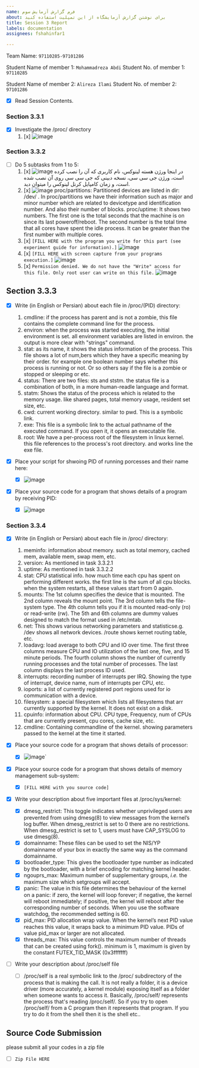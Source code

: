 ```yaml
---
name: فرم گزارش آزمایش سوم
about: برای نوشتن گزارش آزمایشگاه از این تمپلیت استفاده کنید
title: Session 3 Report
labels: documentation
assignees: fshahinfar1

---
```


Team Name: `97110285-97101286`

Student Name of member 1: `Mohammadreza Abdi`
Student No. of member 1: `97110285`

Student Name of member 2: `Alireza Ilami`
Student No. of member 2: `97101286`

- [x] Read Session Contents.

### Section 3.3.1
- [x] Investigate the /proc/ directory
    1. [x] ![image](https://user-images.githubusercontent.com/45389577/127737564-bdf72e45-7d14-496a-a002-23ee4577b47b.png)

### Section 3.3.2

- [ ] Do 5 subtasks from 1 to 5:
    1. [x] ![image](https://user-images.githubusercontent.com/45389577/127737698-699a0dcf-bb32-44f6-9123-28c5d26e0434.png)
        در اینجا ورژن هسته لینوکس، نام کاربری که آن را نصب کرده است، ورژن جی سی سی، نسخه دبینی که جی سی سی روی آن نصب شده است، و زمان کامپایل کرنل لینوکس را میتوان دید.
    2. [x] ![image](https://user-images.githubusercontent.com/45389577/127744249-8400d791-efdd-418b-86d7-5af625cc2a16.png)
            proc/partitions:    Partitioned devices are listed in dir: /dev/ . In proc/partitions we have their information such as major and minor number which are related to devicetype and identification number. And also their number of blocks.
            proc/uptime:    It shows two numbers. The first one is the total seconds that the machine is on since its last poweroff/reboot. The second number is the total time that all cores have spent the idle process. It can be greater than the first number with multiple cores.
    3. [x] `[FILL HERE with the program you write for this part (see experiment guide for information).]`
        ![image](https://user-images.githubusercontent.com/45389577/128593743-c862a7a1-0e47-454e-9a7a-defd4c55c3d2.png)
    5. [x] `[FILL HERE with screen capture from your programs execution.]`
        ![image](https://user-images.githubusercontent.com/45389577/128593809-023ca584-da46-49dc-a091-f3ec978fdcfe.png)
    7. [x] `Permission denied. We do not have the "Write" access for this file. Only root user can write on this file.`
        ![image](https://user-images.githubusercontent.com/45389577/128593884-b5db4dcd-90d6-492a-815b-75810ea4b58d.png)

## Section 3.3.3

- [x] Write (in English or Persian) about each file in /proc/(PID) directory:
    1. cmdline: if the process has parent and is not a zombie, this file contains the complete command line for the process.
    1. environ: when the process was started executing, the initial environment is set. all environment variables are listed in environ. the output is more clear with "strings" command. 
    1. stat: as its name, it shows the status information of the process. This file shows a lot of num,bers which they have a specific meaning by their order. for example one boolean number says whether this process is running or not. Or so others say if the file is a zombie or stopped or sleeping or etc.
    1. status: There are two files: sts and ststm. the status file is a combination of both, in a more human-readle language and format.
    1. statm: Shows the status of the process which is related to the memory usage. like shared pages, total memory usage, resident set size, etc.
    1. cwd: current working directory. similar to pwd. This is a symbolic link.
    1. exe: This file is a symbolic link to the actual pathname of the executed command. If you open it, it opens an executable file.
    1. root: We have a per-process root of the filesystem in linux kernel. this file references to the process's root directory. and works line the exe file.

- [x] Place your script for shwoing PID of running porcesses and their name here:
    - [x] ![image](https://user-images.githubusercontent.com/45389577/128609125-f7a812fd-b7a3-4758-a9cc-0e0d45a7150e.png)

- [x] Place your source code for a program that shows details of a program by receiving PID:
    - [x] ![image](https://user-images.githubusercontent.com/45389577/128608873-3c089e0f-137d-40fb-8d41-bffa3629773f.png)

### Section 3.3.4

- [x] Write (in English or Persian) about each file in /proc/ directory:
    1. meminfo: information about memory. such as total memory, cached mem, available mem, swap mem, etc.
    1. version: As mentioned in task 3.3.2.1
    1. uptime: As mentioned in task 3.3.2.2
    1. stat: CPU statistical info. how much time each cpu has spent on performing different works. the first line is the sum of all cpu blocks. when the system restarts, all these values start from 0 again.
    1. mounts: The 1st column specifies the device that is mounted. The 2nd column reveals the mount point. The 3rd column tells the file-system type. The 4th column tells you if it is mounted read-only (ro) or read-write (rw). The 5th and 6th columns are dummy values designed to match the format used in /etc/mtab.
    1. net: This shows various networking parameters and statisticse.g. /dev shows all network devices. /route shows kernet routing table, etc.
    1. loadavg: load average to both CPU and IO over time. The first three columns measure CPU and IO utilization of the last one, five, and 15 minute periods. The fourth column shows the number of currently running processes and the total number of processes. The last column displays the last process ID used. 
    1. interrupts: recording number of interrupts per IRQ. Showing the type of interrupt, device name, num of interrupts per CPU, etc.
    1. ioports: a list of currently registered port regions used for io communication with a device.
    1. filesystem: a special filesystem which lists all filesystems that arr currently supported by the kernel. It does not exist on a disk.
    1. cpuinfo: information about CPU. CPU type, Frequency, num of CPUs that are currently present, cpu cores, cache size, etc.
    1. cmdline: Containing commandline of the kernel. showing parameters passed to the kernel at the time it started.

- [x] Place your source code for a program that shows details of processor:
    - [x] ![image](https://user-images.githubusercontent.com/45389577/128610436-feed78b1-5a74-4355-a3e3-859ecdb72a55.png)`

- [x] Place your source code for a program that shows details of memory management sub-system:
    - [x] `[FILL HERE with you source code]`

- [x] Write your description about five important files at /proc/sys/kernel:
    - [x] dmesg_restrict: This toggle indicates whether unprivileged users are prevented from using dmesg(8) to view messages from the kernel’s log buffer. When dmesg_restrict is set to 0 there are no restrictions. When dmesg_restrict is set to 1, users must have CAP_SYSLOG to use dmesg(8).
    - [x] domainname: These files can be used to set the NIS/YP domainname of your box in exactly the same way as the command domainname.
    - [x] bootloader_type: This gives the bootloader type number as indicated by the bootloader, with a brief encoding for matching kernel header.
    - [x] ngouprs_max: Maximum number of supplementary groups, _i.e._ the maximum size which setgroups will accept.
    - [x] panic: The value in this file determines the behaviour of the kernel on a panic: if zero, the kernel will loop forever; if negative, the kernel will reboot immediately; if positive, the kernel will reboot after the corresponding number of seconds. When you use the software watchdog, the recommended setting is 60.
    - [x] pid_max: PID allocation wrap value. When the kernel’s next PID value reaches this value, it wraps back to a minimum PID value. PIDs of value pid_max or larger are not allocated.
    - [x] threads_max: This value controls the maximum number of threads that can be created using fork(). minimum is 1, maximum is given by the constant FUTEX_TID_MASK (0x3fffffff)
    
- [ ] Write your description about /proc/self file
    - [ ] /proc/self is a real symbolic link to the /proc/ subdirectory of the process that is making the call. It is not really a folder, it is a device driver (more accurately, a kernel module) exposing itself as a folder when someone wants to access it. Basically, /proc/self/ represents the process that's reading /proc/self/. So if you try to open /proc/self/ from a C program then it represents that program. If you try to do it from the shell then it is the shell etc.. 


## Source Code Submission

please submit all your codes in a zip file

 - [ ] `Zip File HERE`
